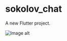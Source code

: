 # sokolov_chat

A new Flutter project.

![Image alt](https://github.com/SokolovAndr/sokolov_chat/blob/main/demonstration.gif)
